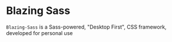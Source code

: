 # Blazing Sass

`Blazing-Sass` is a Sass-powered, "Desktop First", CSS framework, developed for personal use

